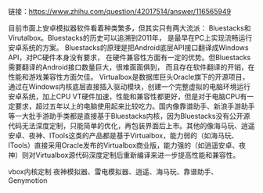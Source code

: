 链接：https://www.zhihu.com/question/42017514/answer/116565949

目前市面上安卓模拟器软件看着种类繁多，但其实只有两大流派：
Bluestacks和Virutalbox。Bluestacks的历史可以追溯到2011年，
是最早在PC上实现流畅运行安卓系统的方案。
Bluestacks的原理是把Android底层API接口翻译成Windows API，对PC硬件本身没有要求，
在硬件兼容性方面有一定的优势。但Bluestacks需要翻译的Android接口数量巨大，很难面面俱到，
而且存在软件翻译的开销，在性能和游戏兼容性方面欠佳。
Virtualbox是数据库巨头Oracle旗下的开源项目，
通过在Windows内核底层直接插入驱动模块，创建一个完整虚拟的电脑环境运行安卓系统，加上CPU VT硬件加速，性能和兼容性都更好，但是对于电脑CPU有一定要求，超过五年以上的电脑使用起来比较吃力。国内像靠谱助手、新浪手游助手等一大批手游助手类都是直接基于Bluestacks内核，因为Bluestacks没有公开源代码无法深度定制，只能简单的优化，再包装界面后上市。其他的像海马玩、逍遥安卓、夜神、ITools这类的产品都是基于Virtualbox，能力弱的（如海马玩、ITools）直接采用Oracle发布的Virtualbox商业版，能力强的（如逍遥安卓、夜神）则对Virtualbox源代码深度定制后重新编译来进一步提高性能和兼容性。

vbox内核定制
夜神模拟器、雷电模拟器、逍遥、海马玩、靠谱助手、Genymotion